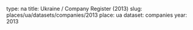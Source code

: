 type: na
title: Ukraine / Company Register (2013)
slug: places/ua/datasets/companies/2013
place: ua
dataset: companies
year: 2013
